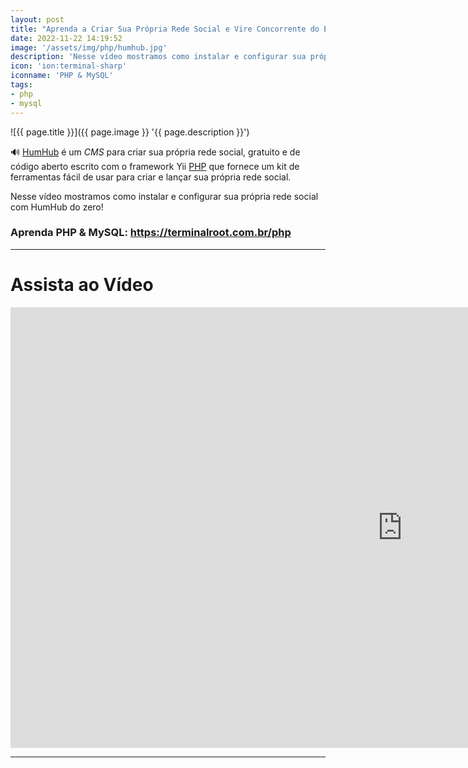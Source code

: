 ```yaml
---
layout: post
title: "Aprenda a Criar Sua Própria Rede Social e Vire Concorrente do Elon Musk"
date: 2022-11-22 14:19:52
image: '/assets/img/php/humhub.jpg'
description: 'Nesse vídeo mostramos como instalar e configurar sua própria rede social com HumHub do zero!'
icon: 'ion:terminal-sharp'
iconname: 'PHP & MySQL'
tags:
- php
- mysql
---
```


![{{ page.title }}]({{ page.image }} '{{ page.description }}')

🔊 [HumHub](https://www.humhub.com/en) é um *CMS* para criar sua própria rede social, gratuito e de código aberto escrito com o framework Yii [PHP](https://terminalroot.com.br/tags#php) que fornece um kit de ferramentas fácil de usar para criar e lançar sua própria rede social.

Nesse vídeo mostramos como instalar e configurar sua própria rede social com HumHub do zero!

### Aprenda PHP & MySQL: <https://terminalroot.com.br/php>

---

# Assista ao Vídeo
<iframe width="1253" height="705" src="https://www.youtube.com/embed/5ISZhc5nuuc" title="YouTube video player" frameborder="0" allow="accelerometer; autoplay; clipboard-write; encrypted-media; gyroscope; picture-in-picture" allowfullscreen></iframe>

---
